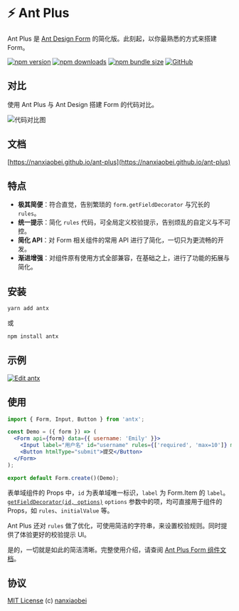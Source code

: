 # ⚡ Ant Plus

Ant Plus 是 [Ant Design Form](https://ant.design/components/form-cn/) 的简化版。此刻起，以你最熟悉的方式来搭建 Form。

[![npm version](https://img.shields.io/npm/v/antx.svg?style=flat-square)](https://www.npmjs.com/package/antx) [![npm downloads](https://img.shields.io/npm/dt/antx.svg?style=flat-square)](http://www.npmtrends.com/antx) [![npm bundle size](https://img.shields.io/bundlephobia/minzip/antx?style=flat-square)](https://bundlephobia.com/result?p=antx) [![GitHub](https://img.shields.io/github/license/nanxiaobei/ant-plus.svg?style=flat-square)](https://github.com/nanxiaobei/ant-plus/blob/master/LICENSE)

## 对比

使用 Ant Plus 与 Ant Design 搭建 Form 的代码对比。

![代码对比图](https://raw.githubusercontent.com/nanxiaobei/ant-plus/master/contrast/demo.png)

## 文档

[https://nanxiaobei.github.io/ant-plus](https://nanxiaobei.github.io/ant-plus)

## 特点

- **极其简便**：符合直觉，告别繁琐的 `form.getFieldDecorator` 与冗长的 `rules`。
- **统一提示**：简化 `rules` 代码，可全局定义校验提示，告别烦乱的自定义与不可控。
- **简化 API**：对 Form 相关组件的常用 API 进行了简化，一切只为更流畅的开发。
- **渐进增强**：对组件原有使用方式全部兼容，在基础之上，进行了功能的拓展与简化。

## 安装

```sh
yarn add antx
```

或

```sh
npm install antx
```

## 示例

[![Edit antx](https://codesandbox.io/static/img/play-codesandbox.svg)](https://codesandbox.io/s/antx-mqxxzrj87j?fontsize=14)

## 使用

```jsx harmony
import { Form, Input, Button } from 'antx';

const Demo = ({ form }) => (
  <Form api={form} data={{ username: 'Emily' }}>
    <Input label="用户名" id="username" rules={['required', 'max=10']} max={10} msg="full" />
    <Button htmlType="submit">提交</Button>
  </Form>
);

export default Form.create()(Demo);
```

表单域组件的 Props 中，`id` 为表单域唯一标识，`label` 为 Form.Item 的 `label`。[`getFieldDecorator(id, options)`](<https://ant.design/components/form-cn/#getFieldDecorator(id,-options)-%E5%8F%82%E6%95%B0>) `options` 参数中的项，均可直接用于组件的 Props，如 `rules`、`initialValue` 等。

Ant Plus 还对 `rules` 做了优化，可使用简洁的字符串，来设置校验规则。同时提供了体验更好的校验提示 UI。

是的，一切就是如此的简洁清晰。完整使用介绍，请查阅 [Ant Plus Form 组件文档](https://nanxiaobei.github.io/ant-plus/#/form)。

## 协议

[MIT License](https://github.com/nanxiaobei/ant-plus/blob/master/LICENSE) (c) [nanxiaobei](https://mrlee.me/)
